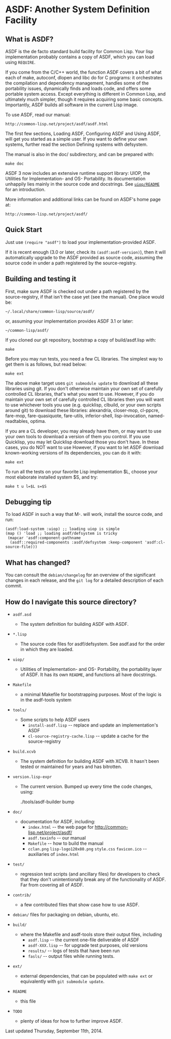 ASDF: Another System Definition Facility
========================================

What is ASDF?
-------------

ASDF is the de facto standard build facility for Common Lisp.  Your lisp
implementation probably contains a copy of ASDF, which you can load using
`REQUIRE`.

If you come from the C/C++ world, the function ASDF covers a bit of what
each of make, autoconf, dlopen and libc do for C programs:
it orchestrates the compilation and dependency management,
handles some of the portability issues, dynamically finds and loads code,
and offers some portable system access.
Except everything is different in Common Lisp, and ultimately much simpler,
though it requires acquiring some basic concepts.
Importantly, ASDF builds all software in the current Lisp image.

To use ASDF, read our manual:

    http://common-lisp.net/project/asdf/asdf.html

The first few sections, Loading ASDF, Configuring ASDF and Using ASDF,
will get you started as a simple user.
If you want to define your own systems, further read the section
Defining systems with defsystem.

The manual is also in the doc/ subdirectory, and can be prepared with:

    make doc


ASDF 3 now includes an extensive runtime support library:
UIOP, the Utilities for Implementation- and OS- Portability.
Its documentation unhappily lies mainly in the source code and docstrings.
See [`uiop/README`](uiop/README) for an introduction.

More information and additional links can be found on ASDF's home page at:

    http://common-lisp.net/project/asdf/


Quick Start
-------------

Just use `(require "asdf")` to load your implementation-provided ASDF.

If it is recent enough (3.0 or later, check its `(asdf:asdf-version)`),
then it will automatically upgrade to the ASDF provided as source code,
assuming the source code in under a path registered by the source-registry.


Building and testing it
-----------------------

First, make sure ASDF is checked out under a path registered by the source-registry,
if that isn't the case yet (see the manual). One place would be:

    ~/.local/share/common-lisp/source/asdf/

or, assuming your implementation provides ASDF 3.1 or later:

    ~/common-lisp/asdf/


If you cloned our git repository, bootstrap a copy of build/asdf.lisp with:

    make

Before you may run tests, you need a few CL libraries.
The simplest way to get them is as follows, but read below:

    make ext

The above make target uses `git submodule update` to download
all these libraries using git. If you don't otherwise maintain your
own set of carefully controlled CL libraries, that's what you want to use.
However, if you do maintain your own set of carefully controlled CL libraries
then you will want to use whichever tools you use (e.g. quicklisp, clbuild,
or your own scripts around git) to download these libraries:
alexandria, closer-mop, cl-ppcre, fare-mop, fare-quasiquote, fare-utils,
inferior-shell, lisp-invocation, named-readtables, optima.

If you are a CL developer, you may already have them, or may want
to use your own tools to download a version of them you control.
If you use Quicklisp, you may let Quicklisp download those you don't have.
In these cases, you do NOT want to use
However, if you want to let ASDF download known-working versions
of its dependencies, you can do it with:

    make ext

To run all the tests on your favorite Lisp implementation $L,
choose your most elaborate installed system $S, and try:

    make t u l=$L s=$S


Debugging tip
-------------

To load ASDF in such a way that M-. will work, install the source code, and run:

    (asdf:load-system :uiop) ;; loading uiop is simple
    (map () 'load ;; loading asdf/defsystem is tricky
     (mapcar 'asdf:component-pathname
      (asdf::required-components :asdf/defsystem :keep-component 'asdf:cl-source-file)))


What has changed?
-----------------

You can consult the `debian/changelog` for an overview of the
significant changes in each release, and
the `git log` for a detailed description of each commit.


How do I navigate this source directory?
----------------------------------------

* `asdf.asd`
    * The system definition for building ASDF with ASDF.

* `*.lisp`
    * The source code files for asdf/defsystem.
      See asdf.asd for the order in which they are loaded.

* `uiop/`
    * Utilities of Implementation- and OS- Portability,
      the portability layer of ASDF. It has its own `README`,
      and functions all have docstrings.

* `Makefile`
    * a minimal Makefile for bootstrapping purposes.
      Most of the logic is in the asdf-tools system

* `tools/`
    * Some scripts to help ASDF users
        * `install-asdf.lisp` -- replace and update an implementation's ASDF
        * `cl-source-registry-cache.lisp` -- update a cache for the source-registry

* `build.xcvb`
    * The system definition for building ASDF with XCVB.
      It hasn't been tested or maintained for years and has bitrotten.

* `version.lisp-expr`
    * The current version. Bumped up every time the code changes, using:

        ./tools/asdf-builder bump

* `doc/`
    * documentation for ASDF, including:
        * `index.html` -- the web page for http://common-lisp.net/project/asdf/
        * `asdf.texinfo` -- our manual
        * `Makefile` -- how to build the manual
        * `cclan.png` `lisp-logo120x80.png` `style.css` `favicon.ico`
		-- auxiliaries of `index.html`

* `test/`
    * regression test scripts (and ancillary files) for developers to check
      that they don't unintentionally break any of the functionality of ASDF.
      Far from covering all of ASDF.

* `contrib/`
    * a few contributed files that show case how to use ASDF.

* `debian/`
	files for packaging on debian, ubuntu, etc.

* `build/`
    * where the Makefile and asdf-tools store their output files, including
        * `asdf.lisp` -- the current one-file deliverable of ASDF
        * `asdf-XXX.lisp` -- for upgrade test purposes, old versions
        * `results/` -- logs of tests that have been run
        * `fasls/` -- output files while running tests.

* `ext/`
    * external dependencies, that can be populated with `make ext`
      or equivalently with `git submodule update`.

* `README`
    * this file

* `TODO`
    * plenty of ideas for how to further improve ASDF.


Last updated Thursday, September 11th, 2014.
